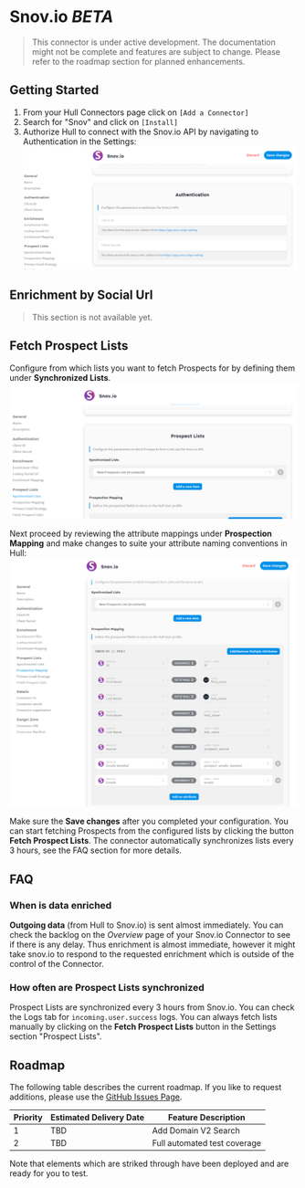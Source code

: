 # Snov.io _BETA_

> This connector is under active development. The documentation might not be complete and features are subject to change. Please refer to the roadmap section for planned enhancements.

## Getting Started

1. From your Hull Connectors page click on `[Add a Connector]`
2. Search for "Snov" and click on `[Install]`
3. Authorize Hull to connect with the Snov.io API by navigating to Authentication in the Settings:
   ![Authentication](./docs/getting_started_01.png)

## Enrichment by Social Url

> This section is not available yet.

## Fetch Prospect Lists

Configure from which lists you want to fetch Prospects for by defining them under **Synchronized Lists**.
![Synchronized Lists](./docs/prospectionlists_01.png)

Next proceed by reviewing the attribute mappings under **Prospection Mapping** and make changes to suite your attribute naming conventions in Hull:
![Prospection Mapping](./docs/prospectionlists_02.png)

Make sure the **Save changes** after you completed your configuration. You can start fetching Prospects from the configured lists by clicking the button **Fetch Prospect Lists**. The connector automatically synchronizes lists every 3 hours, see the FAQ section for more details.

## FAQ

### When is data enriched

**Outgoing data** (from Hull to Snov.io) is sent almost immediately. You can check the backlog on the _Overview_ page of your Snov.io Connector to see if there is any delay. Thus enrichment is almost immediate, however it might take snov.io to respond to the requested enrichment which is outside of the control of the Connector.

### How often are Prospect Lists synchronized

Prospect Lists are synchronized every 3 hours from Snov.io. You can check the Logs tab for `incoming.user.success` logs.
You can always fetch lists manually by clicking on the **Fetch Prospect Lists** button in the Settings section "Prospect Lists".

## Roadmap

The following table describes the current roadmap. If you like to request additions, please use the [GitHub Issues Page](https://github.com/SMK1085/hull-snovio/issues).

| Priority | Estimated Delivery Date | Feature Description          |
| -------- | ----------------------- | ---------------------------- |
| 1        | TBD                     | Add Domain V2 Search         |
| 2        | TBD                     | Full automated test coverage |

Note that elements which are striked through have been deployed and are ready for you to test.
